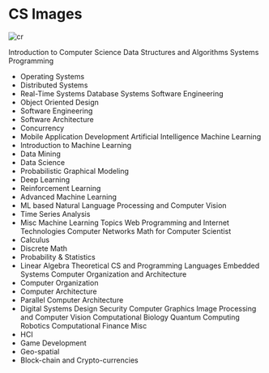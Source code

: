 # CS Images

![cr](https://i.imgur.com/gR2o48X.jpg)

Introduction to Computer Science
Data Structures and Algorithms
Systems Programming
- Operating Systems
- Distributed Systems
- Real-Time Systems
Database Systems
Software Engineering
- Object Oriented Design
- Software Engineering
- Software Architecture
- Concurrency
- Mobile Application Development
Artificial Intelligence
Machine Learning
- Introduction to Machine Learning
- Data Mining
- Data Science
- Probabilistic Graphical Modeling
- Deep Learning
- Reinforcement Learning
- Advanced Machine Learning
- ML based Natural Language Processing and Computer Vision
- Time Series Analysis
- Misc Machine Learning Topics
Web Programming and Internet Technologies
Computer Networks
Math for Computer Scientist
- Calculus
- Discrete Math
- Probability & Statistics
- Linear Algebra
Theoretical CS and Programming Languages
Embedded Systems
Computer Organization and Architecture
- Computer Organization
- Computer Architecture
- Parallel Computer Architecture
- Digital Systems Design
Security
Computer Graphics
Image Processing and Computer Vision
Computational Biology
Quantum Computing
Robotics
Computational Finance
Misc
- HCI
- Game Development
- Geo-spatial
- Block-chain and Crypto-currencies

